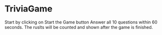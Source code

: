 # TriviaGame
Start by clicking on Start the Game button
Answer all 10 questions within 60 seconds.
The ruslts will be counted and shown after the game is finished.
